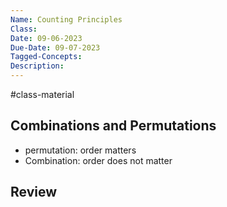 ```yaml
---
Name: Counting Principles
Class: 
Date: 09-06-2023
Due-Date: 09-07-2023
Tagged-Concepts: 
Description:
---
```

#class-material

## Combinations and Permutations
- permutation: order matters
- Combination: order does not matter
## Review
